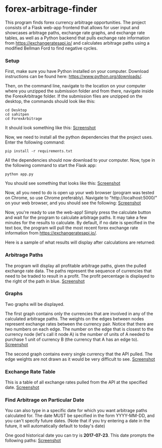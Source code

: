 # forex-arbitrage-finder
This program finds forex currency arbitrage opportunities.
The project consists of a Flask web-app frontend that allows for user input and
showcases arbitrage paths, exchange rate graphs, and exchange rate tables, as well
as a Python backend that pulls exchange rate information from https://exchangeratesapi.io/
and calculates arbitrage paths using a modified Bellman Ford to find negative cycles.

### Setup
First, make sure you have Python installed on your computer. Download instructions
can be found here: https://www.python.org/downloads/.

Then, on the command line, navigate to the location on your computer where you
unzipped the submission folder and from there, navigate inside the ForexArbitrage
folder. If the submission files are unzipped on the desktop, the commands should look
like this:
```
cd Desktop
cd sahitpen
cd ForexArbitrage
```
It should look something like this:
[Screenshot](screenshots/first.png)

Now, we need to install all the python dependencies that the project uses. Enter
the following command:  
```
pip install -r requirements.txt
```
All the dependencies should now download to your computer.
Now, type in the following command to start the Flask app:
```
python app.py
```
You should see something that looks like this:
[Screenshot](screenshots/second.png)

Now, all you need to do is open up your web browser (program was tested on Chrome, so
use Chrome preferably). Navigate to "http://localhost:5000/" on your web browser, and
you should see the following:
[Screenshot](screenshots/third.png)

Now, you're ready to use the web-app! Simply press the calculate button and wait
for the program to calculate arbitrage paths. It may take a few minutes for the
results to calculate. By default, if no date is specified in the text box, the
program will pull the most recent forex exchange rate information from https://exchangeratesapi.io/.

Here is a sample of what results will display after calculations are returned:
### Arbitrage Paths
The program will display all profitable arbitrage paths, given the pulled exchange
rate data. The paths represent the sequence of currencies that need to be traded
to result in a profit. The profit percentage is displayed to the right of the path in blue.
[Screenshot](screenshots/fourth.png)

### Graphs
Two graphs will be displayed.

The first graph contains only the currencies that
are involved in any of the calculated arbitrage paths. The weights on
the edges between nodes represent exchange rates between the currency pair. Notice
that there are two numbers on each edge. The number on the edge
that is closest to the currency node (let's call it node A) is the number of units of A needed
to purchase 1 unit of currency B (the currency that A has an edge to).
[Screenshot](screenshots/fifth.png)

The second graph contains every single currency that the API pulled. The edge weights
are not drawn as it would be very difficult to see.
[Screenshot](screenshots/sixth.png)

### Exchange Rate Table
This is a table of all exchange rates pulled from the API at the specified date.
[Screenshot](screenshots/seventh.png)

### Find Arbitrage on Particular Date
You can also type in a specific date for which you want arbitrage paths calculated for.
The date MUST be specified in the form YYYY-MM-DD, and you can't specify future dates. (Note
that if you try entering a date in the future, it will automatically default to today's date)

One good historical date you can try is **2017-07-23**. This date prompts the following paths:
[Screenshot](screenshots/eigth.png)
